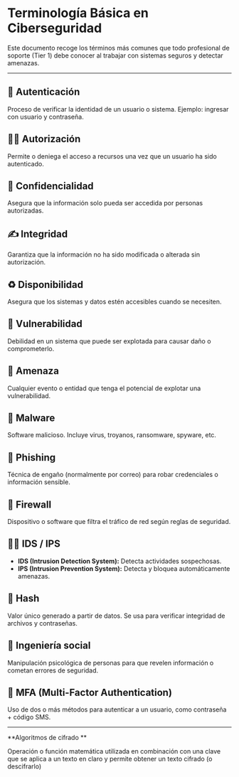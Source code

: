 
# Terminología Básica en Ciberseguridad

Este documento recoge los términos más comunes que todo profesional de soporte (Tier 1) debe conocer al trabajar con sistemas seguros y detectar amenazas.

---

## 🔐 Autenticación
Proceso de verificar la identidad de un usuario o sistema. Ejemplo: ingresar con usuario y contraseña.

## 🧑‍💻 Autorización
Permite o deniega el acceso a recursos una vez que un usuario ha sido autenticado.

## 📂 Confidencialidad
Asegura que la información solo pueda ser accedida por personas autorizadas.

## ✍️ Integridad
Garantiza que la información no ha sido modificada o alterada sin autorización.

## ♻️ Disponibilidad
Asegura que los sistemas y datos estén accesibles cuando se necesiten.

## 🐛 Vulnerabilidad
Debilidad en un sistema que puede ser explotada para causar daño o comprometerlo.

## 🎯 Amenaza
Cualquier evento o entidad que tenga el potencial de explotar una vulnerabilidad.

## 🦠 Malware
Software malicioso. Incluye virus, troyanos, ransomware, spyware, etc.

## 🧲 Phishing
Técnica de engaño (normalmente por correo) para robar credenciales o información sensible.

## 🧱 Firewall
Dispositivo o software que filtra el tráfico de red según reglas de seguridad.

## 🕵️‍♂️ IDS / IPS
- **IDS (Intrusion Detection System):** Detecta actividades sospechosas.
- **IPS (Intrusion Prevention System):** Detecta y bloquea automáticamente amenazas.

## 🧬 Hash
Valor único generado a partir de datos. Se usa para verificar integridad de archivos y contraseñas.

## 🧩 Ingeniería social
Manipulación psicológica de personas para que revelen información o cometan errores de seguridad.

## 🔐 MFA (Multi-Factor Authentication)
Uso de dos o más métodos para autenticar a un usuario, como contraseña + código SMS.

---


**Algoritmos de cifrado **

Operación o función matemática utilizada en combinación con una clave que 
se aplica a un texto en claro y permite obtener un texto cifrado (o descifrarlo) 



